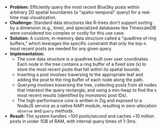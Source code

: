 *   **Problem:** Efficiently query the most recent BlueSky posts within arbitrary 2D spatial boundaries (a "spatio-temporal" query) for a real-time map visualization.
*   **Challenge:** Standard data structures like R-trees don't support sorting by a dimension (e.g., time), and specialized databases like TimescaleDB were considered too complex or costly for this use case.
*   **Solution:** A custom, in-memory data structure called a "quadtree of ring buffers," which leverages the specific constraint that only the top-`k` most recent posts are needed for any given query.
*   **Implementation:**
    *   The core data structure is a quadtree built over user coordinates. Each node in the tree contains a ring buffer of a fixed size (`k`) to store the most recent posts that fall within its spatial bounds.
    *   Inserting a post involves traversing to the appropriate leaf and adding the post to the ring buffer of each node along the path.
    *   Querying involves traversing the tree, collecting posts from all nodes that intersect the query rectangle, and using a min-heap to find the `k` most recent results (identified by monotonic post IDs).
    *   The high-performance core is written in Zig and exposed to a NodeJS service as a native NAPI module, resulting in zero-allocation `observe` and `query` methods.
*   **Result:** The system handles ~100 posts/second and caches ~10 million posts in under 1GB of RAM, with internal query times of 1-3ms.
